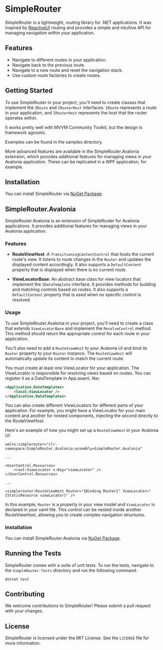 # SimpleRouter

SimpleRouter is a lightweight, routing library for .NET applications. It was inspired by [ReactiveUI](https://github.com/reactiveui/ReactiveUI) routing and provides a simple and intuitive API for managing navigation within your application.

## Features

- Navigate to different routes in your application.
- Navigate back to the previous route.
- Navigate to a new route and reset the navigation stack.
- Use custom route factories to create routes.

## Getting Started

To use SimpleRouter in your project, you'll need to create classes that implement the `IRoute` and `IRouterHost` interfaces. `IRoute` represents a route in your application, and `IRouterHost` represents the host that the router operates within.

It works pretty well with MVVM Community Toolkit, but the design is framework agnostic.

Examples can be found in the samples directory.

More advanced features are available in the SimpleRouter.Avalonia extension, which provides additional features for managing views in your Avalonia application. These can be replicated in a WPF application, for example.

## Installation

You can install SimpleRouter via [NuGet Package](https://www.nuget.org/packages/IDotta.SimpleRouter/).

## SimpleRouter.Avalonia

SimpleRouter.Avalonia is an extension of SimpleRouter for Avalonia applications. It provides additional features for managing views in your Avalonia application.

### Features

- **RouteViewHost**: A `TransitioningContentControl` that hosts the current route's view. It listens to route changes in the `Router` and updates the displayed content accordingly. It also supports a `DefaultContent` property that is displayed when there is no current route.

- **ViewLocatorBase**: An abstract base class for view locators that implement the `IDataTemplate` interface. It provides methods for building and matching controls based on routes. It also supports a `DefaultContent` property that is used when no specific control is resolved.

### Usage

To use SimpleRouter.Avalonia in your project, you'll need to create a class that extends `ViewLocatorBase` and implement the `ResolveControl` method. This method should return the appropriate control for each route in your application.

You'll also need to add a `RouteViewHost` to your Avalonia UI and bind its `Router` property to your `Router` instance. The `RouteViewHost` will automatically update its content to match the current route.

You must create at least one ViewLocator for your application. The ViewLocator is responsible for resolving views based on routes. You can register it as a DataTemplate in App.axaml, like:

```xml
<Application.DataTemplates>
    <local:ViewLocator />
</Application.DataTemplates>
```

You can also create different ViewLocators for different parts of your application. For example, you might have a ViewLocator for your main content and another for nested components, injecting the second directly to the RouteViewHost.

Here's an example of how you might set up a `RouteViewHost` in your Avalonia UI:

```
xmlns:simplerouter="clr-namespace:SimpleRouter.Avalonia;assembly=SimpleRouter.Avalonia"

...

<UserControl.Resources>
    <root:ViewLocator x:Key="viewLocator" />
</UserControl.Resources>

...

<simplerouter:RouteViewHost Router="{Binding Router}" ViewLocator="{StaticResource viewLocator}" />
```
In this example, `Router` is a property in your view model and `ViewLocator` is declared in your xaml file. This control can be nested inside another RouteViewHost, allowing you to create complex navigation structures.

### Installation

You can install SimpleRouter.Avalonia via [NuGet Package](https://www.nuget.org/packages/IDotta.SimpleRouter.Avalonia/).

## Running the Tests

SimpleRouter comes with a suite of unit tests. To run the tests, navigate to the `SimpleRouter.Tests` directory and run the following command:
```
dotnet test
```

## Contributing

We welcome contributions to SimpleRouter! Please submit a pull request with your changes.

## License

SimpleRouter is licensed under the MIT License. See the `LICENSE` file for more information.